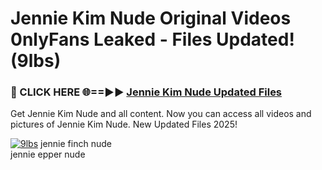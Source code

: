 # Jennie Kim Nude Original Videos 0nlyFans Leaked - Files Updated! (9lbs)

<h3>🔴 CLICK HERE 🌐==►► <a href="https://tinyurl.com/52m3yx9h" rel="nofollow">Jennie Kim Nude Updated Files</a></h3>

Get Jennie Kim Nude and all content. Now you can access all videos and pictures of Jennie Kim Nude. New Updated Files 2025!

[![9lbs](https://i.imgur.com/TnHtlc8.gif)](https://tinyurl.com/52m3yx9h)
jennie finch nude<br>
jennie epper nude